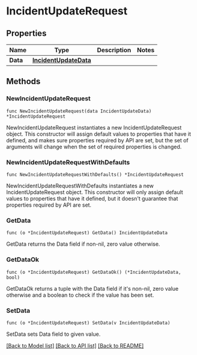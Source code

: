 # IncidentUpdateRequest

## Properties

| Name     | Type                                            | Description | Notes |
| -------- | ----------------------------------------------- | ----------- | ----- |
| **Data** | [**IncidentUpdateData**](IncidentUpdateData.md) |             |

## Methods

### NewIncidentUpdateRequest

`func NewIncidentUpdateRequest(data IncidentUpdateData) *IncidentUpdateRequest`

NewIncidentUpdateRequest instantiates a new IncidentUpdateRequest object.
This constructor will assign default values to properties that have it defined,
and makes sure properties required by API are set, but the set of arguments
will change when the set of required properties is changed.

### NewIncidentUpdateRequestWithDefaults

`func NewIncidentUpdateRequestWithDefaults() *IncidentUpdateRequest`

NewIncidentUpdateRequestWithDefaults instantiates a new IncidentUpdateRequest object.
This constructor will only assign default values to properties that have it defined,
but it doesn't guarantee that properties required by API are set.

### GetData

`func (o *IncidentUpdateRequest) GetData() IncidentUpdateData`

GetData returns the Data field if non-nil, zero value otherwise.

### GetDataOk

`func (o *IncidentUpdateRequest) GetDataOk() (*IncidentUpdateData, bool)`

GetDataOk returns a tuple with the Data field if it's non-nil, zero value otherwise
and a boolean to check if the value has been set.

### SetData

`func (o *IncidentUpdateRequest) SetData(v IncidentUpdateData)`

SetData sets Data field to given value.

[[Back to Model list]](../README.md#documentation-for-models) [[Back to API list]](../README.md#documentation-for-api-endpoints) [[Back to README]](../README.md)
